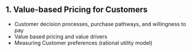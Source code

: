 ## 1. Value-based Pricing for Customers

- Customer decision processes, purchase pathways, and willingness to pay
- Value based pricing and value drivers
- Measuring Customer preferences (rational utility model)